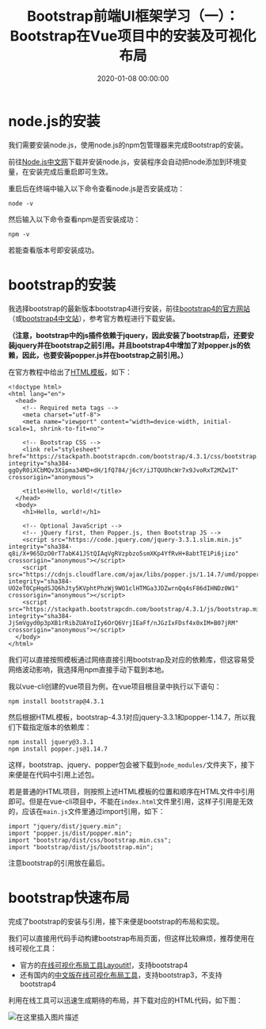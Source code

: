 ﻿---
layout: post
title: Bootstrap前端UI框架学习（一）：Bootstrap在Vue项目中的安装及可视化布局
date: 2020-01-08 00:00:00
categories: 
- Bootstrap-前端UI框架
tags: 
- Vue
- Vue-cli
- Bootstrap
description: Bootstrap是简洁、直观、强悍的前端UI开发框架，可以让web开发更迅速、简单。这里主要介绍bootstrap在vue-cli创建的项目中的应用，及bootstrap的在线可视化工具。
---



# node.js的安装
我们需要安装node.js，使用node.js的npm包管理器来完成Bootstrap的安装。

前往[Node.js中文网](http://nodejs.cn/)下载并安装node.js，安装程序会自动把node添加到环境变量，在安装完成后重启即可生效。

重启后在终端中输入以下命令查看node.js是否安装成功：
```
node -v
```
然后输入以下命令查看npm是否安装成功：
```
npm -v
```
若能查看版本号即安装成功。

# bootstrap的安装
我选择bootstrap的最新版本bootstrap4进行安装，前往[bootstrap4的官方网站](https://v4.bootcss.com/)（或[bootstrap4中文站](https://code.z01.com/v4/)），参考官方教程进行下载安装。

**（注意，bootstrap中的js插件依赖于jquery，因此安装了bootstrap后，还要安装jquery并在bootstrap之前引用。并且bootstrap4中增加了对popper.js的依赖，因此，也要安装popper.js并在bootstrap之前引用。）**

在官方教程中给出了[HTML模板](https://code.z01.com/v4/docs/)，如下：
```
<!doctype html>
<html lang="en">
  <head>
    <!-- Required meta tags -->
    <meta charset="utf-8">
    <meta name="viewport" content="width=device-width, initial-scale=1, shrink-to-fit=no">

    <!-- Bootstrap CSS -->
    <link rel="stylesheet" href="https://stackpath.bootstrapcdn.com/bootstrap/4.3.1/css/bootstrap.min.css" integrity="sha384-ggOyR0iXCbMQv3Xipma34MD+dH/1fQ784/j6cY/iJTQUOhcWr7x9JvoRxT2MZw1T" crossorigin="anonymous">

    <title>Hello, world!</title>
  </head>
  <body>
    <h1>Hello, world!</h1>

    <!-- Optional JavaScript -->
    <!-- jQuery first, then Popper.js, then Bootstrap JS -->
    <script src="https://code.jquery.com/jquery-3.3.1.slim.min.js" integrity="sha384-q8i/X+965DzO0rT7abK41JStQIAqVgRVzpbzo5smXKp4YfRvH+8abtTE1Pi6jizo" crossorigin="anonymous"></script>
    <script src="https://cdnjs.cloudflare.com/ajax/libs/popper.js/1.14.7/umd/popper.min.js" integrity="sha384-UO2eT0CpHqdSJQ6hJty5KVphtPhzWj9WO1clHTMGa3JDZwrnQq4sF86dIHNDz0W1" crossorigin="anonymous"></script>
    <script src="https://stackpath.bootstrapcdn.com/bootstrap/4.3.1/js/bootstrap.min.js" integrity="sha384-JjSmVgyd0p3pXB1rRibZUAYoIIy6OrQ6VrjIEaFf/nJGzIxFDsf4x0xIM+B07jRM" crossorigin="anonymous"></script>
  </body>
</html>
```
我们可以直接按照模板通过网络直接引用bootstrap及对应的依赖库，但这容易受网络波动影响，我选择用npm直接手动下载到本地。

我以vue-cli创建的vue项目为例，在vue项目根目录中执行以下语句：
```
npm install bootstrap@4.3.1
```
然后根据HTML模板，bootstrap-4.3.1对应jquery-3.3.1和popper-1.14.7，所以我们下载指定版本的依赖库：
```
npm install jquery@3.3.1
npm install popper.js@1.14.7
```
这样，bootstrap、jquery、popper包会被下载到`node_modules/`文件夹下，接下来便是在代码中引用上述包。

若是普通的HTML项目，则按照上述HTML模板的位置和顺序在HTML文件中引用即可。但是在vue-cli项目中，不能在`index.html`文件里引用，这样子引用是无效的，应该在`main.js`文件里通过import引用，如下：
```
import "jquery/dist/jquery.min";
import "popper.js/dist/popper.min";
import "bootstrap/dist/css/bootstrap.min.css";
import "bootstrap/dist/js/bootstrap.min";
```
注意bootstrap的引用放在最后。

# bootstrap快速布局
完成了bootstrap的安装与引用，接下来便是bootstrap的布局和实现。

我们可以直接用代码手动构建bootstrap布局页面，但这样比较麻烦，推荐使用在线可视化工具：
- 官方的[在线可视化布局工具Layoutit!](https://www.layoutit.com/build)，支持bootstrap4
- 还有国内的[中文版在线可视化布局工具](https://www.runoob.com/try/bootstrap/layoutit/)，支持bootstrap3，不支持bootstrap4

利用在线工具可以迅速生成期待的布局，并下载对应的HTML代码，如下图：

![在这里插入图片描述](https://gitee.com/watchcat2k/pictures_base/raw/master/2020/1/8-1.png)




